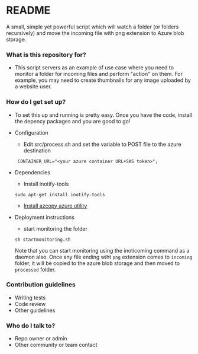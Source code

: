 # README #

A small, simple yet powerful script which will watch a folder (or folders recursively) and move the incoming file with png extension to Azure blob storage.

### What is this repository for? ###

* This script servers as an example of use case where you need to monitor a folder for incoming files and perform "action" on them. For example, you may need to create thumbnails for any image uploaded by a website user.


### How do I get set up? ###

* To set this up and running is pretty easy. Once you have the code, install the depency packages and you are good to go!
* Configuration
    * Edit src/process.sh and set the variable to POST file to the azure destination   
   ```
    CONTAINER_URL="<your azure container URL+SAS token>";
   ```
* Dependencies   
    * Install inotify-tools   
    ```
    sudo apt-get install inotify-tools
    ```
    * [Install azcopy azure utility](https://docs.microsoft.com/en-us/azure/storage/common/storage-use-azcopy-v10#download-azcopy)
   
* Deployment instructions   
    * start monitoring the folder   
    ```   
    sh startmonitoring.sh
    ```   
    Note that you can start monitoring using the inoticoming command as a daemon also.
    Once any file ending wiht ```png``` extension comes to ```incoming``` folder, it will be copied to the azure blob storage and then moved to ```processed``` folder.

### Contribution guidelines ###

* Writing tests
* Code review
* Other guidelines

### Who do I talk to? ###

* Repo owner or admin
* Other community or team contact